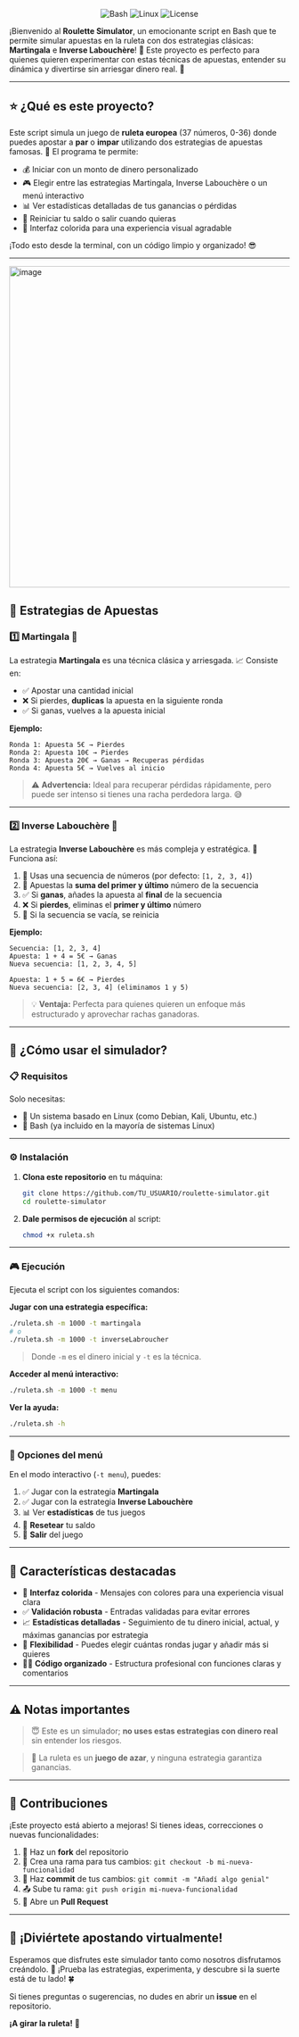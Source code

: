 <div align="center">

![Bash](https://img.shields.io/badge/bash-%23121011.svg?style=for-the-badge&logo=gnu-bash&logoColor=white)
![Linux](https://img.shields.io/badge/Linux-FCC624?style=for-the-badge&logo=linux&logoColor=black)
![License](https://img.shields.io/badge/license-MIT-blue.svg?style=for-the-badge)

</div>

¡Bienvenido al **Roulette Simulator**, un emocionante script en Bash que te permite simular apuestas en la ruleta con dos estrategias clásicas: **Martingala** e **Inverse Labouchère**! 🎲 Este proyecto es perfecto para quienes quieren experimentar con estas técnicas de apuestas, entender su dinámica y divertirse sin arriesgar dinero real. 🚀

---

## ⭐ ¿Qué es este proyecto?

Este script simula un juego de **ruleta europea** (37 números, 0-36) donde puedes apostar a **par** o **impar** utilizando dos estrategias de apuestas famosas. 🧠 El programa te permite:

- 💰 Iniciar con un monto de dinero personalizado
- 🎮 Elegir entre las estrategias Martingala, Inverse Labouchère o un menú interactivo
- 📊 Ver estadísticas detalladas de tus ganancias o pérdidas
- 🔄 Reiniciar tu saldo o salir cuando quieras
- 🎨 Interfaz colorida para una experiencia visual agradable

¡Todo esto desde la terminal, con un código limpio y organizado! 😎

---
<img width="969" height="576" alt="image" src="https://github.com/user-attachments/assets/0b2e6cbd-b1bc-4886-a66c-b7c5558cb126" />

## 🎲 Estrategias de Apuestas

### 1️⃣ Martingala 💸

La estrategia **Martingala** es una técnica clásica y arriesgada. 📈 Consiste en:

- ✅ Apostar una cantidad inicial
- ❌ Si pierdes, **duplicas** la apuesta en la siguiente ronda
- ✅ Si ganas, vuelves a la apuesta inicial

**Ejemplo:**
```
Ronda 1: Apuesta 5€ → Pierdes
Ronda 2: Apuesta 10€ → Pierdes
Ronda 3: Apuesta 20€ → Ganas → Recuperas pérdidas
Ronda 4: Apuesta 5€ → Vuelves al inicio
```

> ⚠️ **Advertencia:** Ideal para recuperar pérdidas rápidamente, pero puede ser intenso si tienes una racha perdedora larga. 😅

---

### 2️⃣ Inverse Labouchère 🔢

La estrategia **Inverse Labouchère** es más compleja y estratégica. 🧮 Funciona así:

1. 📝 Usas una secuencia de números (por defecto: `[1, 2, 3, 4]`)
2. 🎯 Apuestas la **suma del primer y último** número de la secuencia
3. ✅ Si **ganas**, añades la apuesta al **final** de la secuencia
4. ❌ Si **pierdes**, eliminas el **primer y último** número
5. 🔄 Si la secuencia se vacía, se reinicia

**Ejemplo:**
```
Secuencia: [1, 2, 3, 4]
Apuesta: 1 + 4 = 5€ → Ganas
Nueva secuencia: [1, 2, 3, 4, 5]

Apuesta: 1 + 5 = 6€ → Pierdes
Nueva secuencia: [2, 3, 4] (eliminamos 1 y 5)
```

> 💡 **Ventaja:** Perfecta para quienes quieren un enfoque más estructurado y aprovechar rachas ganadoras.

---

## 🚀 ¿Cómo usar el simulador?

### 📋 Requisitos

Solo necesitas:
- 🐧 Un sistema basado en Linux (como Debian, Kali, Ubuntu, etc.)
- 🔧 Bash (ya incluido en la mayoría de sistemas Linux)

---

### ⚙️ Instalación

1. **Clona este repositorio** en tu máquina:
   ```bash
   git clone https://github.com/TU_USUARIO/roulette-simulator.git
   cd roulette-simulator
   ```

2. **Dale permisos de ejecución** al script:
   ```bash
   chmod +x ruleta.sh
   ```

---

### 🎮 Ejecución

Ejecuta el script con los siguientes comandos:

**Jugar con una estrategia específica:**
```bash
./ruleta.sh -m 1000 -t martingala
# o
./ruleta.sh -m 1000 -t inverseLabroucher
```
> Donde `-m` es el dinero inicial y `-t` es la técnica.

**Acceder al menú interactivo:**
```bash
./ruleta.sh -m 1000 -t menu
```

**Ver la ayuda:**
```bash
./ruleta.sh -h
```

---

### 📜 Opciones del menú

En el modo interactivo (`-t menu`), puedes:

1. ✅ Jugar con la estrategia **Martingala**
2. ✅ Jugar con la estrategia **Inverse Labouchère**
3. 📊 Ver **estadísticas** de tus juegos
4. 🔄 **Resetear** tu saldo
5. 🚪 **Salir** del juego

---

## 🎨 Características destacadas

- 🌈 **Interfaz colorida** - Mensajes con colores para una experiencia visual clara
- ✅ **Validación robusta** - Entradas validadas para evitar errores
- 📈 **Estadísticas detalladas** - Seguimiento de tu dinero inicial, actual, y máximas ganancias por estrategia
- 🔄 **Flexibilidad** - Puedes elegir cuántas rondas jugar y añadir más si quieres
- 👨‍💻 **Código organizado** - Estructura profesional con funciones claras y comentarios

---

## ⚠️ Notas importantes

> 😇 Este es un simulador; **no uses estas estrategias con dinero real** sin entender los riesgos.

> 🎰 La ruleta es un **juego de azar**, y ninguna estrategia garantiza ganancias.

> 

---

## 🤝 Contribuciones

¡Este proyecto está abierto a mejoras! Si tienes ideas, correcciones o nuevas funcionalidades:

1. 🍴 Haz un **fork** del repositorio
2. 🌿 Crea una rama para tus cambios: `git checkout -b mi-nueva-funcionalidad`
3. 💾 Haz **commit** de tus cambios: `git commit -m "Añadí algo genial"`
4. 📤 Sube tu rama: `git push origin mi-nueva-funcionalidad`
5. 🚀 Abre un **Pull Request**

---

## 🌟 ¡Diviértete apostando virtualmente!

Esperamos que disfrutes este simulador tanto como nosotros disfrutamos creándolo. 🎉 ¡Prueba las estrategias, experimenta, y descubre si la suerte está de tu lado! 🍀 

Si tienes preguntas o sugerencias, no dudes en abrir un **issue** en el repositorio.

**¡A girar la ruleta!** 🎡
